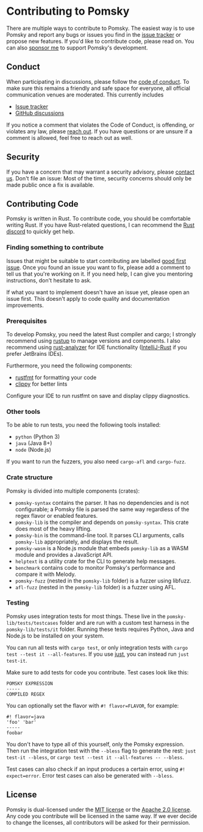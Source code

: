 # Contributing to Pomsky

There are multiple ways to contribute to Pomsky. The easiest way is to use Pomsky and report any bugs or issues you find in the [issue tracker](https://github.com/pomsky-lang/pomsky/issues) or propose new features. If you'd like to contribute code, please read on. You can also [sponsor me](https://github.com/sponsors/Aloso) to support Pomsky's development.

## Conduct

When participating in discussions, please follow the [code of conduct](./CODE_OF_CONDUCT.md). To make sure this remains a friendly and safe space for everyone, all official communication venues are moderated. This currently includes

- [Issue tracker](https://github.com/pomsky-lang/pomsky/issues)
- [GitHub discussions](https://github.com/pomsky-lang/pomsky/discussions)

If you notice a comment that violates the Code of Conduct, is offending, or violates any law, please [reach out](mailto:info@pomsky-lang.org). If you have questions or are unsure if a comment is allowed, feel free to reach out as well.

## Security

If you have a concern that may warrant a security advisory, please [contact us](mailto:info@pomsky-lang.org). Don't file an issue: Most of the time, security concerns should only be made public once a fix is available.

## Contributing Code

Pomsky is written in Rust. To contribute code, you should be comfortable writing Rust. If you have Rust-related questions, I can recommend the [Rust discord](https://discord.gg/rust-lang) to quickly get help.

### Finding something to contribute

Issues that might be suitable to start contributing are labelled [good first issue](https://github.com/pomsky-lang/pomsky/issues?q=is%3Aopen+is%3Aissue+label%3A%22good+first+issue%22). Once you found an issue you want to fix, please add a comment to tell us that you're working on it. If you need help, I can give you mentoring instructions, don't hesitate to ask.

If what you want to implement doesn't have an issue yet, please open an issue first. This doesn't apply to code quality and documentation improvements.

### Prerequisites

To develop Pomsky, you need the latest Rust compiler and cargo; I strongly recommend using [rustup](https://rustup.rs/) to manage versions and components. I also recommend using [rust-analyzer](https://rust-analyzer.github.io/) for IDE functionality ([IntelliJ-Rust](https://intellij-rust.github.io/) if you prefer JetBrains IDEs).

Furthermore, you need the following components:

- [rustfmt](https://github.com/rust-lang/rustfmt) for formatting your code
- [clippy](https://doc.rust-lang.org/clippy/) for better lints

Configure your IDE to run rustfmt on save and display clippy diagnostics.

### Other tools

To be able to run tests, you need the following tools installed:

- `python` (Python 3)
- `java` (Java 8+)
- `node` (Node.js)

If you want to run the fuzzers, you also need `cargo-afl` and `cargo-fuzz`.

### Crate structure

Pomsky is divided into multiple components (crates):

- `pomsky-syntax` contains the parser. It has no dependencies and is not configurable; a Pomsky file is parsed the same way regardless of the regex flavor or enabled features.
- `pomsky-lib` is the compiler and depends on `pomsky-syntax`. This crate does most of the heavy lifting.
- `pomsky-bin` is the command-line tool. It parses CLI arguments, calls `pomsky-lib` appropriately, and displays the result.
- `pomsky-wasm` is a Node.js module that embeds `pomsky-lib` as a WASM module and provides a JavaScript API.
- `helptext` is a utility crate for the CLI to generate help messages.
- `benchmark` contains code to monitor Pomsky's performance and compare it with Melody.
- `pomsky-fuzz` (nested in the `pomsky-lib` folder) is a fuzzer using libfuzz.
- `afl-fuzz` (nested in the `pomsky-lib` folder) is a fuzzer using AFL.

### Testing

Pomsky uses integration tests for most things. These live in the `pomsky-lib/tests/testcases` folder and are run with a custom test harness in the `pomsky-lib/tests/it` folder. Running these tests requires Python, Java and Node.js to be installed on your system.

You can run all tests with `cargo test`, or only integration tests with `cargo test --test it --all-features`. If you use [just](https://github.com/casey/just), you can instead run `just test-it`.

Make sure to add tests for code you contribute. Test cases look like this:

```
POMSKY EXPRESSION
-----
COMPILED REGEX
```

You can optionally set the flavor with `#! flavor=FLAVOR`, for example:

```
#! flavor=java
'foo' 'bar'
-----
foobar
```

You don't have to type all of this yourself, only the Pomsky expression. Then run the integration test with the `--bless` flag to generate the rest: `just test-it --bless`, or `cargo test --test it --all-features -- --bless`.

Test cases can also check if an input produces a certain error, using `#! expect=error`. Error test cases can also be generated with `--bless`.

## License

Pomsky is dual-licensed under the [MIT license](https://opensource.org/licenses/MIT) or the [Apache 2.0 license](https://opensource.org/licenses/Apache-2.0). Any code you contribute will be licensed in the same way. If we ever decide to change the licenses, all contributors will be asked for their permission.
